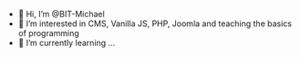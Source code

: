 - 👋 Hi, I’m @BIT-Michael
- 👀 I’m interested in CMS, Vanilla JS, PHP, Joomla and teaching the basics of programming 
- 🌱 I’m currently learning ...


<!---
BIT-Michael/BIT-Michael is a ✨ special ✨ repository because its `README.md` (this file) appears on your GitHub profile.
You can click the Preview link to take a look at your changes.
--->
